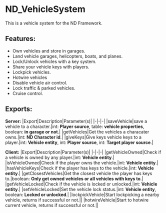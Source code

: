 
# ND_VehicleSystem
This is a vehicle system for the ND Framework.

## Features:
* Own vehicles and store in garages.
* Land vehicle garages, helicopters, boats, and planes.
* Lock/Unlock vehicles with a key system.
* Share your vehicle keys with players.
* Lockpick vehicles.
* Hotwire vehicles
* Disable vehicle air control.
* Lock traffic & parked vehicles.
* Cruise control.

## Exports:

**Server:**
|Export|Description|Parameter(s)|
|-|-|-|
|saveVehicle|save a vehicle to a character.|int: **Player source**, table: **vehicle properties**, boolean: **in garage or not**.|
|getVehicles|Get the vehicles a characater owns.|int: **ND Character id**.|
|giveKeys|Give keys vehicle keys to a player.|int: **Vehicle entity**, int: **Player source**, int: **Target player source**.|

**Client:**
|Export|Description|Parameter(s)|
|-|-|-|
|getVehicleOwned|Check if a vehicle is owned by any player.|int: **Vehicle entity**.|
|isVehicleOwned|Check if the player owns the vehicle.|int: **Vehicle entity**.|
|hasVehicleKeys|Check if the player has keys to the vehicle.|int: **Vehicle entity**.|
|getClosestVehicles|Get the closest vehicle the player has keys to.|boolean: **Only get owned vehicles or all vehicles with keys to**.|
|getVehicleLocked|Check if the vehicle is locked or unlocked.|int: **Vehicle entity**.|
|setVehicleLocked|Set the vehicle lock status.|int: **Vehicle entity**, boolean: **Locked or unlocked**.|
|lockpickVehicle|Start lockpicking a nearby vehicle, returns if successful or not.||
|hotwireVehicle|Start to hotwire current vehicle, returns if successful or not.||
